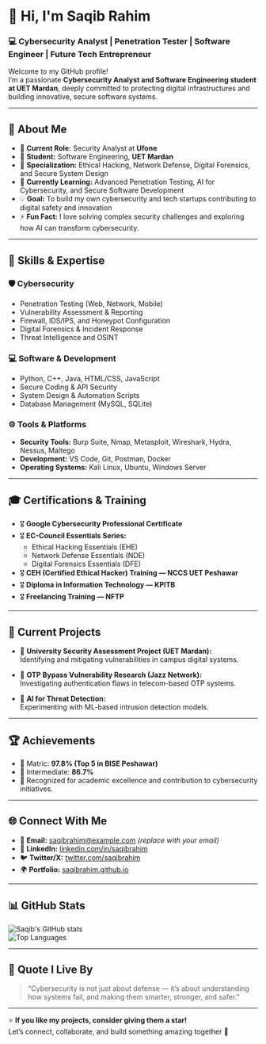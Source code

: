 # 👋 Hi, I'm Saqib Rahim

### 💻 Cybersecurity Analyst | Penetration Tester | Software Engineer | Future Tech Entrepreneur

Welcome to my GitHub profile!  
I’m a passionate **Cybersecurity Analyst and Software Engineering student at UET Mardan**, deeply committed to protecting digital infrastructures and building innovative, secure software systems.

---

## 🚀 About Me

- 🎯 **Current Role:** Security Analyst at **Ufone**
- 🧠 **Student:** Software Engineering, **UET Mardan**
- 🧩 **Specialization:** Ethical Hacking, Network Defense, Digital Forensics, and Secure System Design
- 🌱 **Currently Learning:** Advanced Penetration Testing, AI for Cybersecurity, and Secure Software Development
- 💡 **Goal:** To build my own cybersecurity and tech startups contributing to digital safety and innovation
- ⚡ **Fun Fact:** I love solving complex security challenges and exploring how AI can transform cybersecurity.

---

## 🧰 Skills & Expertise

### 🛡 Cybersecurity
- Penetration Testing (Web, Network, Mobile)
- Vulnerability Assessment & Reporting
- Firewall, IDS/IPS, and Honeypot Configuration
- Digital Forensics & Incident Response
- Threat Intelligence and OSINT

### 💻 Software & Development
- Python, C++, Java, HTML/CSS, JavaScript
- Secure Coding & API Security
- System Design & Automation Scripts
- Database Management (MySQL, SQLite)

### ⚙️ Tools & Platforms
- **Security Tools:** Burp Suite, Nmap, Metasploit, Wireshark, Hydra, Nessus, Maltego  
- **Development:** VS Code, Git, Postman, Docker  
- **Operating Systems:** Kali Linux, Ubuntu, Windows Server

---

## 🎓 Certifications & Training

- 🎖 **Google Cybersecurity Professional Certificate**  
- 🎖 **EC-Council Essentials Series:**  
  - Ethical Hacking Essentials (EHE)  
  - Network Defense Essentials (NDE)  
  - Digital Forensics Essentials (DFE)  
- 🎖 **CEH (Certified Ethical Hacker) Training — NCCS UET Peshawar**  
- 🎖 **Diploma in Information Technology — KPITB**  
- 🎖 **Freelancing Training — NFTP**

---

## 🧩 Current Projects

- 🔐 **University Security Assessment Project (UET Mardan):**  
  Identifying and mitigating vulnerabilities in campus digital systems.
  
- 📱 **OTP Bypass Vulnerability Research (Jazz Network):**  
  Investigating authentication flaws in telecom-based OTP systems.

- 🤖 **AI for Threat Detection:**  
  Experimenting with ML-based intrusion detection models.

---

## 🏆 Achievements

- 🥇 Matric: **97.8% (Top 5 in BISE Peshawar)**  
- 🥈 Intermediate: **86.7%**  
- 💼 Recognized for academic excellence and contribution to cybersecurity initiatives.

---

## 🌐 Connect With Me

- 📧 **Email:** saqibrahim@example.com *(replace with your email)*  
- 💼 **LinkedIn:** [linkedin.com/in/saqibrahim](https://linkedin.com/in/saqibrahim)  
- 🐦 **Twitter/X:** [twitter.com/saqibrahim](https://twitter.com/saqibrahim)  
- 🌍 **Portfolio:** [saqibrahim.github.io](https://saqibrahim.github.io)

---

## 📊 GitHub Stats

![Saqib's GitHub stats](https://github-readme-stats.vercel.app/api?username=saqibrahim&show_icons=true&theme=tokyonight)  
![Top Languages](https://github-readme-stats.vercel.app/api/top-langs/?username=saqibrahim&layout=compact&theme=tokyonight)

---

## 💬 Quote I Live By
> “Cybersecurity is not just about defense — it’s about understanding how systems fail, and making them smarter, stronger, and safer.”

---

⭐ **If you like my projects, consider giving them a star!**  
Let’s connect, collaborate, and build something amazing together 🚀
